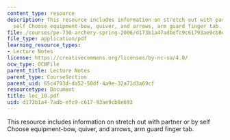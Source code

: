 ```yaml
---
content_type: resource
description: This resource includes information on stretch out with partner or by
  self Choose equipment-bow, quiver, and arrows, arm guard finger tab.
file: /courses/pe-730-archery-spring-2006/d173b1a47adbefc9c61793ae9cb8e693_lec_10.pdf
file_type: application/pdf
learning_resource_types:
- Lecture Notes
license: https://creativecommons.org/licenses/by-nc-sa/4.0/
ocw_type: OCWFile
parent_title: Lecture Notes
parent_type: CourseSection
parent_uid: 65c4793d-da52-50df-4a9e-32a71d3a69cf
resourcetype: Document
title: lec_10.pdf
uid: d173b1a4-7adb-efc9-c617-93ae9cb8e693
---
```

This resource includes information on stretch out with partner or by self Choose equipment-bow, quiver, and arrows, arm guard finger tab.
